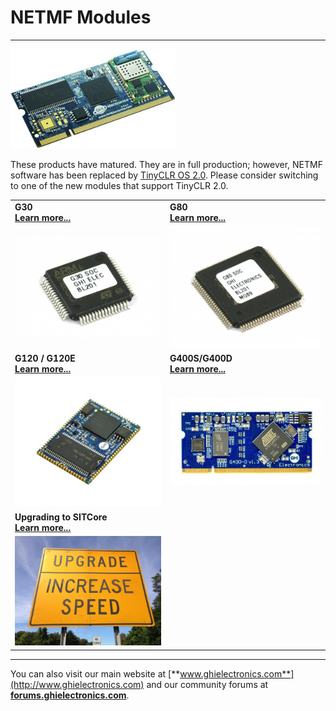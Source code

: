 # NETMF Modules
---
![G400D](../../images/uc5550-noborder.jpg)

These products have matured. They are in full production; however, NETMF software has been replaced by [TinyCLR OS 2.0](../../software/tinyclr/intro.md). Please consider switching to one of the new modules that support TinyCLR 2.0.

|  |  |
|--|--|
| **G30** </br> [**Learn more...**](g30.md) | **G80** </br> [**Learn more...**](g80.md) |
| [![G30](images/g30.jpg)](g30.md) | [![G80](images/g80.jpg)](g80.md) |
| **G120 / G120E** </br> [**Learn more...**](g120.md) | **G400S/G400D** </br> [**Learn more...**](g400d.md) |
| [![G120](images/g120.jpg)](g120.md) | [![G400S](images/g400d.jpg)](g400d.md) |
| **Upgrading to SITCore** </br> [**Learn more...**](upgrade.md) |  |
| [![Upgrade to SITCore](images/upgrade-sign.jpg)](upgrade.md) |  |
 
***

You can also visit our main website at [**www.ghielectronics.com**](http://www.ghielectronics.com) and our community forums at [**forums.ghielectronics.com**](https://forums.ghielectronics.com/).